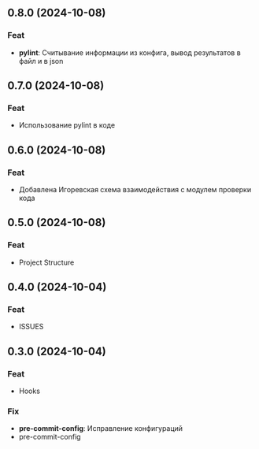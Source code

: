 ## 0.8.0 (2024-10-08)

### Feat

- **pylint**: Считывание информации из конфига, вывод результатов в файл и в json

## 0.7.0 (2024-10-08)

### Feat

- Использование pylint в коде

## 0.6.0 (2024-10-08)

### Feat

- Добавлена Игоревская схема взаимодействия с модулем проверки кода

## 0.5.0 (2024-10-08)

### Feat

- Project Structure

## 0.4.0 (2024-10-04)

### Feat

- ISSUES

## 0.3.0 (2024-10-04)

### Feat

- Hooks

### Fix

- **pre-commit-config**: Исправление конфигураций
- pre-commit-config
